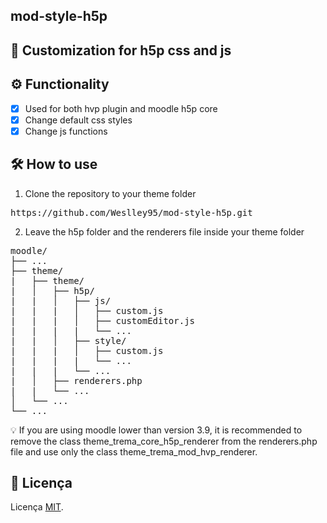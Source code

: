 ## mod-style-h5p

## 🎨 Customization for h5p css and js

## ⚙️ Functionality

- [x] Used for both hvp plugin and moodle h5p core
- [x] Change default css styles
- [x] Change js functions

## 🛠 How to use

1. Clone the repository to your theme folder
<pre>
https://github.com/Weslley95/mod-style-h5p.git
</pre>
2. Leave the h5p folder and the renderers file inside your theme folder

<pre>
moodle/
├── ...                                
├── theme/                            
|   ├── theme/                         
|   │   ├── h5p/                        
|   |   │   ├── js/                     
|   |   |   │   ├── custom.js          
|   |   |   │   ├── customEditor.js    
|   |   |   |   └── ...                
|   |   │   ├── style/                  
|   |   |   │   ├── custom.js          
|   |   |   |   └── ...                
|   |   |   └── ...                    
|   │   ├── renderers.php              
|   |   └── ...                        
│   └── ...                            
└── ...                                
</pre>

💡 If you are using moodle lower than version 3.9, it is recommended to remove the class theme_trema_core_h5p_renderer from the renderers.php file and use only the class theme_trema_mod_hvp_renderer.

## 📝 Licença
Licença [MIT](./LICENSE).
